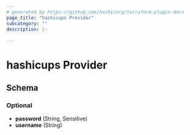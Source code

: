 ```yaml
---
# generated by https://github.com/hashicorp/terraform-plugin-docs
page_title: "hashicups Provider"
subcategory: ""
description: |-
  
---
```


# hashicups Provider





<!-- schema generated by tfplugindocs -->
## Schema

### Optional

- **password** (String, Sensitive)
- **username** (String)
